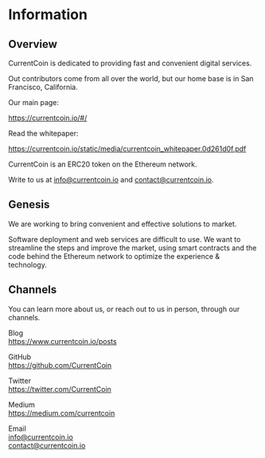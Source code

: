 # Information

Overview
------

CurrentCoin is dedicated to providing fast and convenient digital services.

Out contributors come from all over the world, but our home base is in San Francisco, California.

Our main page:

https://currentcoin.io/#/

Read the whitepaper:

https://currentcoin.io/static/media/currentcoin_whitepaper.0d261d0f.pdf

CurrentCoin is an ERC20 token on the Ethereum network.

Write to us at info@currentcoin.io and contact@currentcoin.io.

Genesis
------

We are working to bring convenient and effective solutions to market.

Software deployment and web services are difficult to use. We want to streamline the steps and improve the market, using smart contracts and the code behind the Ethereum network to optimize the experience & technology.

Channels
------
You can learn more about us, or reach out to us in person, through our channels.

Blog  
https://www.currentcoin.io/posts

GitHub  
https://github.com/CurrentCoin  

Twitter  
https://twitter.com/CurrentCoin  

Medium  
https://medium.com/currentcoin  

Email  
info@currentcoin.io  
contact@currentcoin.io  
  
